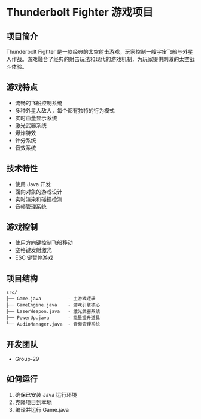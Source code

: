# Thunderbolt Fighter 游戏项目

## 项目简介
Thunderbolt Fighter 是一款经典的太空射击游戏，玩家控制一艘宇宙飞船与外星人作战。游戏融合了经典的射击玩法和现代的游戏机制，为玩家提供刺激的太空战斗体验。

## 游戏特点
- 流畅的飞船控制系统
- 多种外星人敌人，每个都有独特的行为模式
- 实时血量显示系统
- 激光武器系统
- 爆炸特效
- 计分系统
- 音效系统

## 技术特性
- 使用 Java 开发
- 面向对象的游戏设计
- 实时渲染和碰撞检测
- 音频管理系统

## 游戏控制
- 使用方向键控制飞船移动
- 空格键发射激光
- ESC 键暂停游戏

## 项目结构
```
src/
├── Game.java          - 主游戏逻辑
├── GameEngine.java    - 游戏引擎核心
├── LaserWeapon.java   - 激光武器系统
├── PowerUp.java       - 能量提升道具
└── AudioManager.java  - 音频管理系统
```

## 开发团队
- Group-29

## 如何运行
1. 确保已安装 Java 运行环境
2. 克隆项目到本地
3. 编译并运行 Game.java

